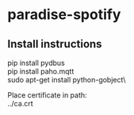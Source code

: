 # paradise-spotify

## Install instructions
pip install pydbus\
pip install paho.mqtt\
sudo apt-get install python-gobject\

Place certificate in path:\
../ca.crt
